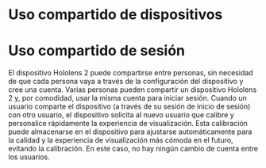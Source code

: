 # <a name="device-sharing"></a>Uso compartido de dispositivos


# <a name="session-sharing"></a>Uso compartido de sesión

El dispositivo Hololens 2 puede compartirse entre personas, sin necesidad de que cada persona vaya a través de la configuración del dispositivo y cree una cuenta. Varias personas pueden compartir un dispositivo Hololens 2 y, por comodidad, usar la misma cuenta para iniciar sesión. Cuando un usuario comparte el dispositivo (a través de su sesión de inicio de sesión) con otro usuario, el dispositivo solicita al nuevo usuario que calibre y personalice rápidamente la experiencia de visualización. Esta calibración puede almacenarse en el dispositivo para ajustarse automáticamente para la calidad y la experiencia de visualización más cómoda en el futuro, evitando la calibración. En este caso, no hay ningún cambio de cuenta entre los usuarios. 
